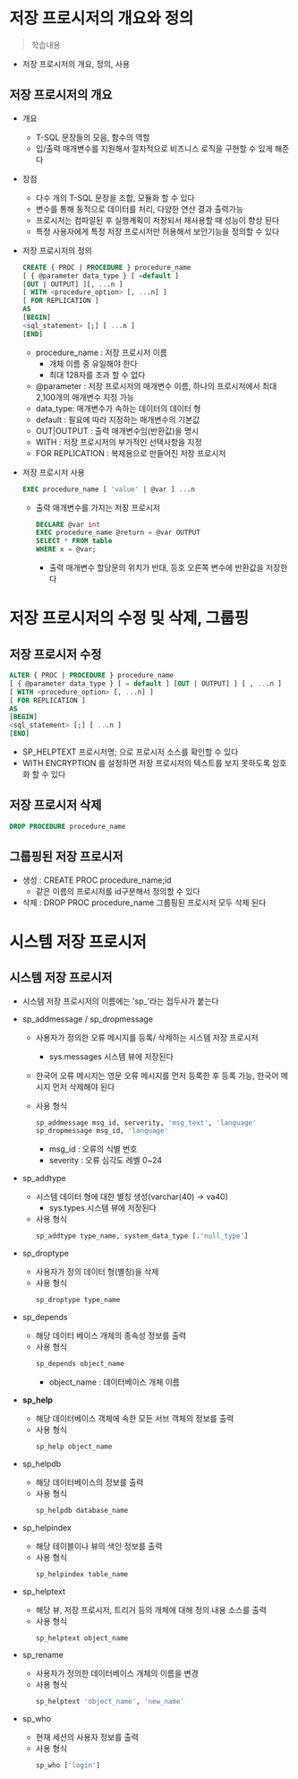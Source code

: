 # 저장 프로시저의 개요와 정의
> 학습내용
- 저장 프로시저의 개요, 정의, 사용

## 저장 프로시저의 개요
- 개요
    - T-SQL 문장들의 모음, 함수의 역할
    - 입/출력 매개변수를 지원해서 절차적으로 비즈니스 로직을 구현할 수 있게 해준다

- 장점
    - 다수 개의 T-SQL 문장을 조합, 모듈화 할 수 있다
    - 변수를 통해 동적으로 데이터를 처리, 다양한 연산 결과 출력가능
    - 프로시저는 컴파일된 후 실행계획이 저장되서 재사용할 때 성능이 향상 된다
    - 특정 사용자에게 특정 저장 프로시저만 허용해서 보안기능을 정의할 수 있다

- 저장 프로시저의 정의
    ```sql
    CREATE { PROC | PROCEDURE } procedure_name
    [ { @parameter data_type } [ =default ] 
    [OUT | OUTPUT] ][, ...n ] 
    [ WITH <procedure_option> [, ...n] ]
    [ FOR REPLICATION ]
    AS
    [BEGIN]
    <sql_statement> [;] [ ...n ]
    [END]
    ```
    - procedure_name : 저장 프로시저 이름
        - 개체 이름 중 유일해야 한다
        - 최대 128자를 초과 할 수 없다
    - @parameter : 저장 프로시저의 매개변수 이름, 하나의 프로시저에서 최대 2,100개의 매개변수 지정 가능
    - data_type: 매개변수가 속하는 데이터의 데이터 형
    - default : 필요에 따라 지정하는 매개변수의 기본값
    - OUT|OUTPUT : 출력 매개변수임(반환값)을 명시
    - WITH : 저장 프로시저의 부가적인 선택사항을 지정
    - FOR REPLICATION : 복제용으로 만들어진 저장 프로시저 

- 저장 프로시저 사용
    ```sql
    EXEC procedure_name [ 'value' | @var ] ...n
    ```
    - 출력 매개변수를 가지는 저장 프로시저
        ```sql
        DECLARE @var int
        EXEC procedure_name @return = @var OUTPUT
        SELECT * FROM table
        WHERE x = @var;
        ```
        - 출력 매개변수 할당문의 위치가 반대, 등호 오른쪽 변수에 반환값을 저장한다
    
# 저장 프로시저의 수정 및 삭제, 그룹핑
## 저장 프로시저 수정
```sql
ALTER { PROC | PROCEDURE } procedure_name
[ { @parameter data_type } [ = default ] [OUT | OUTPUT] ] [ , ...n ] 
[ WITH <procedure_option> [, ...n] ]
[ FOR REPLICATION ]
AS
[BEGIN]
<sql_statement> [;] [ ...n ]
[END]
```
- SP_HELPTEXT 프로시저명; 으로 프로시저 소스를 확인할 수 있다
- WITH ENCRYPTION 를 설정하면 저장 프로시저의 텍스트를 보지 못하도록 암호화 할 수 있다

## 저장 프로시저 삭제
```sql
DROP PROCEDURE procedure_name
```

## 그룹핑된 저장 프로시저
- 생성 : CREATE PROC procedure_name;id 
    - 같은 이름의 프로시저를 id구분해서 정의할 수 있다
- 삭제 : DROP PROC procedure_name 그룹핑된 프로시저 모두 삭제 된다


# 시스템 저장 프로시저
## 시스템 저장 프로시저
- 시스템 저장 프로시저의 이름에는 'sp_'라는 접두사가 붙는다
- sp_addmessage / sp_dropmessage
    - 사용자가 정의한 오류 메시지를 등록/ 삭제하는 시스템 저장 프로시저
        - sys.messages 시스템 뷰에 저장된다
    - 한국어 오류 메시지는 영문 오류 메시지를 먼저 등록한 후 등록 가능, 한국어 메시지 먼저 삭제해야 된다

    - 사용 형식
        ``` sql
        sp_addmessage msg_id, serverity, 'msg_text', 'language'
        sp_dropmessage msg_id, 'language'
        ```
        - msg_id : 오류의 식별 번호
        - severity : 오류 심각도 레벨 0~24
        
- sp_addtype
    - 시스템 데이터 형에 대한 별칭 생성(varchar(40) -> va40)
        - sys.types 시스템 뷰에 저장된다
    - 사용 형식
        ```sql
        sp_addtype type_name, system_data_type [.'null_type']
        ```

- sp_droptype
    - 사용자가 정의 데이터 형(별칭)을 삭제
    - 사용 형식
        ```sql
        sp_droptype type_name
        ```

- sp_depends
    - 해당 데이터 베이스 개체의 종속성 정보를 출력
    - 사용 형식
        ```sql
        sp_depends object_name
        ```
        - object_name : 데이터베이스 개체 이름

- **sp_help**
    - 해당 데이터베이스 객체에 속한 모든 서브 객체의 정보를 출력
    - 사용 형식
        ```sql
        sp_help object_name
        ```
        
- sp_helpdb
    - 해당 데이터베이스의 정보를 출력
    - 사용 형식
        ```sql
        sp_helpdb database_name
        ```

- sp_helpindex
    - 해당 테이블이나 뷰의 색인 정보를 출력
    - 사용 형식
        ```sql
        sp_helpindex table_name
        ```
    
- sp_helptext
    - 해당 뷰, 저장 프로시저, 트리거 등의 개체에 대해 정의 내용 소스를 출력
    - 사용 형식
        ```sql
        sp_helptext object_name
        ```

- sp_rename
    - 사용자가 정의한 데이터베이스 개체의 이름을 변경
    - 사용 형식
        ```sql
        sp_helptext 'object_name', 'new_name'
        ```

- sp_who
    - 현재 세션의 사용자 정보를 출력
    - 사용 형식
        ```sql
        sp_who ['login']
        ```
